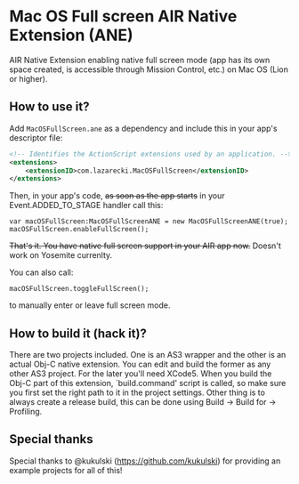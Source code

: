 Mac OS Full screen AIR Native Extension (ANE)
==================

AIR Native Extension enabling native full screen mode (app has its own space created, is accessible through Mission Control, etc.) on Mac OS (Lion or higher).

How to use it?
--------------

Add `MacOSFullScreen.ane` as a dependency and include this in your app's descriptor file:

```xml
<!-- Identifies the ActionScript extensions used by an application. -->
<extensions>
    <extensionID>com.lazarecki.MacOSFullScreen</extensionID>
</extensions>
```

Then, in your app's code, ~~as soon as the app starts~~ in your Event.ADDED_TO_STAGE handler call this:

```as3
var macOSFullScreen:MacOSFullScreenANE = new MacOSFullScreenANE(true);
macOSFullScreen.enableFullScreen();
```

~~That's it. You have native full screen support in your AIR app now.~~ Doesn't work on Yosemite currenlty.

You can also call:

```as3
macOSFullScreen.toggleFullScreen();
```

to manually enter or leave full screen mode.

How to build it (hack it)?
--------------------------

There are two projects included. One is an AS3 wrapper and the other is an actual Obj-C native extension. You can edit and build the former as any other AS3 project. For the later you'll need XCode5. When you build the Obj-C part of this extension, `build.command' script is called, so make sure you first set the right path to it in the project settings. Other thing is to always create a release build, this can be done using Build -> Build for -> Profiling.

Special thanks
--------------

Special thanks to @kukulski (https://github.com/kukulski) for providing an example projects for all of this!
